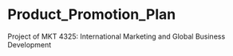 # Product_Promotion_Plan
Project of MKT 4325: International Marketing and Global Business Development
